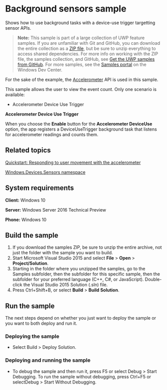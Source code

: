 <!---
  category: DevicesSensorsAndPower
  samplefwlink: http://go.microsoft.com/fwlink/p/?LinkId=620509
--->

# Background sensors sample

Shows how to use background tasks with a device-use trigger targetting sensor APIs. 

> **Note:** This sample is part of a large collection of UWP feature samples. 
> If you are unfamiliar with Git and GitHub, you can download the entire collection as a 
> [ZIP file](https://github.com/Microsoft/Windows-universal-samples/archive/master.zip), but be 
> sure to unzip everything to access shared dependencies. For more info on working with the ZIP file, 
> the samples collection, and GitHub, see [Get the UWP samples from GitHub](https://aka.ms/ovu2uq). 
> For more samples, see the [Samples portal](https://aka.ms/winsamples) on the Windows Dev Center. 

For the sake of the example, the [Accelerometer](http://msdn.microsoft.com/library/windows/apps/br225687) API is used in this sample.

This sample allows the user to view the event count. Only one scenario is available:

-   Accelerometer Device Use Trigger

**Accelerometer Device Use Trigger**

When you choose the **Enable** button for the **Accelerometer DeviceUse** option, the app registers a DeviceUseTrigger background task that listens for accelerometer readings and counts them.

Related topics
--------------

[Quickstart: Responding to user movement with the accelerometer](http://msdn.microsoft.com/library/windows/apps/hh465265)

[Windows.Devices.Sensors namespace](http://go.microsoft.com/fwlink/p/?linkid=241981)

## System requirements

**Client:** Windows 10

**Server:** Windows Server 2016 Technical Preview

**Phone:** Windows 10

## Build the sample

1. If you download the samples ZIP, be sure to unzip the entire archive, not just the folder with the sample you want to build. 
2. Start Microsoft Visual Studio 2015 and select **File** \> **Open** \> **Project/Solution**.
3. Starting in the folder where you unzipped the samples, go to the Samples subfolder, then the subfolder for this specific sample, then the subfolder for your preferred language (C++, C#, or JavaScript). Double-click the Visual Studio 2015 Solution (.sln) file.
4. Press Ctrl+Shift+B, or select **Build** \> **Build Solution**.

## Run the sample

The next steps depend on whether you just want to deploy the sample or you want to both deploy and run it.

### Deploying the sample

- Select Build > Deploy Solution. 

### Deploying and running the sample

- To debug the sample and then run it, press F5 or select Debug >  Start Debugging. To run the sample without debugging, press Ctrl+F5 or selectDebug > Start Without Debugging. 
